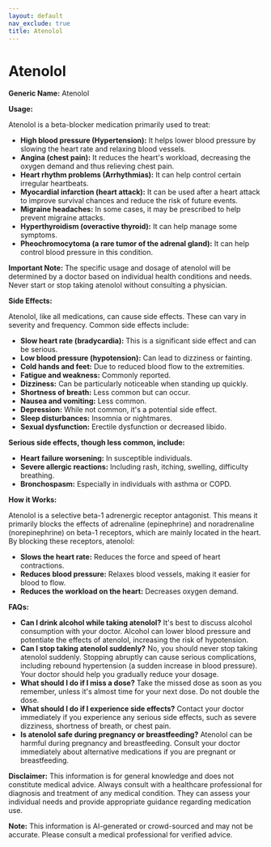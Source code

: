 ```yaml
---
layout: default
nav_exclude: true
title: Atenolol
---
```


# Atenolol

**Generic Name:** Atenolol

**Usage:**

Atenolol is a beta-blocker medication primarily used to treat:

* **High blood pressure (Hypertension):**  It helps lower blood pressure by slowing the heart rate and relaxing blood vessels.
* **Angina (chest pain):** It reduces the heart's workload, decreasing the oxygen demand and thus relieving chest pain.
* **Heart rhythm problems (Arrhythmias):** It can help control certain irregular heartbeats.
* **Myocardial infarction (heart attack):** It can be used after a heart attack to improve survival chances and reduce the risk of future events.
* **Migraine headaches:** In some cases, it may be prescribed to help prevent migraine attacks.
* **Hyperthyroidism (overactive thyroid):**  It can help manage some symptoms.
* **Pheochromocytoma (a rare tumor of the adrenal gland):** It can help control blood pressure in this condition.


**Important Note:**  The specific usage and dosage of atenolol will be determined by a doctor based on individual health conditions and needs.  Never start or stop taking atenolol without consulting a physician.

**Side Effects:**

Atenolol, like all medications, can cause side effects.  These can vary in severity and frequency. Common side effects include:

* **Slow heart rate (bradycardia):** This is a significant side effect and can be serious.
* **Low blood pressure (hypotension):** Can lead to dizziness or fainting.
* **Cold hands and feet:** Due to reduced blood flow to the extremities.
* **Fatigue and weakness:**  Commonly reported.
* **Dizziness:** Can be particularly noticeable when standing up quickly.
* **Shortness of breath:**  Less common but can occur.
* **Nausea and vomiting:** Less common.
* **Depression:**  While not common, it's a potential side effect.
* **Sleep disturbances:** Insomnia or nightmares.
* **Sexual dysfunction:**  Erectile dysfunction or decreased libido.

**Serious side effects, though less common, include:**

* **Heart failure worsening:**  In susceptible individuals.
* **Severe allergic reactions:**  Including rash, itching, swelling, difficulty breathing.
* **Bronchospasm:**  Especially in individuals with asthma or COPD.


**How it Works:**

Atenolol is a selective beta-1 adrenergic receptor antagonist. This means it primarily blocks the effects of adrenaline (epinephrine) and noradrenaline (norepinephrine) on beta-1 receptors, which are mainly located in the heart.  By blocking these receptors, atenolol:

* **Slows the heart rate:** Reduces the force and speed of heart contractions.
* **Reduces blood pressure:** Relaxes blood vessels, making it easier for blood to flow.
* **Reduces the workload on the heart:** Decreases oxygen demand.


**FAQs:**

* **Can I drink alcohol while taking atenolol?**  It's best to discuss alcohol consumption with your doctor. Alcohol can lower blood pressure and potentiate the effects of atenolol, increasing the risk of hypotension.
* **Can I stop taking atenolol suddenly?** No, you should never stop taking atenolol suddenly.  Stopping abruptly can cause serious complications, including rebound hypertension (a sudden increase in blood pressure).  Your doctor should help you gradually reduce your dosage.
* **What should I do if I miss a dose?** Take the missed dose as soon as you remember, unless it's almost time for your next dose.  Do not double the dose.
* **What should I do if I experience side effects?** Contact your doctor immediately if you experience any serious side effects, such as severe dizziness, shortness of breath, or chest pain.
* **Is atenolol safe during pregnancy or breastfeeding?**  Atenolol can be harmful during pregnancy and breastfeeding.  Consult your doctor immediately about alternative medications if you are pregnant or breastfeeding.  

**Disclaimer:** This information is for general knowledge and does not constitute medical advice.  Always consult with a healthcare professional for diagnosis and treatment of any medical condition.  They can assess your individual needs and provide appropriate guidance regarding medication use.


**Note:** This information is AI-generated or crowd-sourced and may not be accurate. Please consult a medical professional for verified advice.